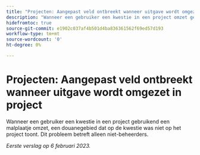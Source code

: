 ```yaml
---
title: "Projecten: Aangepast veld ontbreekt wanneer uitgave wordt omgezet in project"
description: "Wanneer een gebruiker een kwestie in een project omzet gebruikend een malplaatje, een douanegebied dat op de kwestie was niet op het project toont. Dit probleem is alleen van toepassing op niet-beheerders."
hidefromtoc: true
source-git-commit: e1902c037af4b501d4ba836361562f69ed57d193
workflow-type: tm+mt
source-wordcount: '0'
ht-degree: 0%

---
```



# Projecten: Aangepast veld ontbreekt wanneer uitgave wordt omgezet in project

Wanneer een gebruiker een kwestie in een project gebruikend een malplaatje omzet, een douanegebied dat op de kwestie was niet op het project toont. Dit probleem betreft alleen niet-beheerders.

_Eerste verslag op 6 februari 2023._

